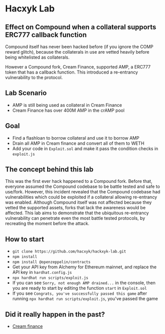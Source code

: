 # Hacxyk Lab  
## Effect on Compound when a collateral supports ERC777 callback function  
  
Compound itself has never been hacked before (if you ignore the COMP reward glitch), because the collaterals in use are vetted heavily before being whitelisted as collaterals.  
  
However a Compound fork, Cream Finance, supported AMP, a ERC777 token that has a callback function. This introduced a re-entrancy vulnerability to the protocol.  
  
## Lab Scenario  
  
- AMP is still being used as collateral in Cream Finance  
- Cream Finance has over 400M AMP in the crAMP pool  
  
## Goal  
- Find a flashloan to borrow collateral and use it to borrow AMP
- Drain all AMP in Cream finance and convert all of them to WETH
- Add your code in `Exploit.sol` and make it pass the condition checks in `exploit.js`  
  
## The concept behind this lab  
  
This was the first ever hack happened to a Compound fork. Before that, everyone assumed the Compound codebase to be battle tested and safe to use/fork. However, this incident revealed that the Compound codebase had vulnerabilities which could be exploited if a collateral allowing re-entrancy was enabled. Although Compound itself was not affected because they vetted the supported assets, forks that lack the awareness would be affected. This lab aims to demonstrate that the ubiquitous re-entrancy vulnerability can penetrate even the most battle tested protocols, by recreating the moment before the attack.
  
## How to start  
  
- `git clone https://github.com/hacxyk/hackxyk-lab.git`  
- `npm install`  
- `npm install @openzeppelin/contracts`  
- Get your API key from Alchemy for Ethereum mainnet, and replace the API key in `hardhat.config.js`  
- `npx hardhat run scripts/exploit.js`  
- If you can see `Sorry, not enough AMP drained...` in the console, then you are ready to start by editing the function `start` in `Exploit.sol`  
- If you see `Congrats, you've successfully passed this game` after running `npx hardhat run scripts/exploit.js`, you've passed the game  
  
## Did it really happen in the past?  
- [Cream finance](https://medium.com/cream-finance/c-r-e-a-m-finance-post-mortem-amp-exploit-6ceb20a630c5)